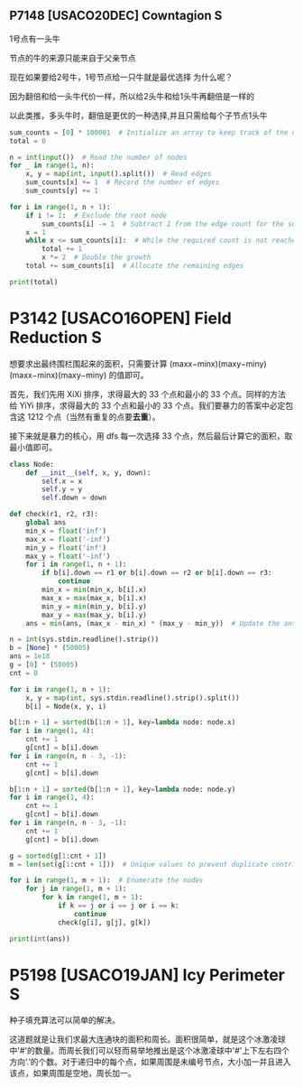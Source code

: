 ## P7148 [USACO20DEC] Cowntagion S

1号点有一头牛

节点的牛的来源只能来自于父亲节点

现在如果要给2号牛，1号节点给一只牛就是最优选择
为什么呢？

因为翻倍和给一头牛代价一样，所以给2头牛和给1头牛再翻倍是一样的

以此类推，多头牛时，翻倍是更优的一种选择,并且只需给每个子节点1头牛

```py
sum_counts = [0] * 100001  # Initialize an array to keep track of the number of edges
total = 0

n = int(input())  # Read the number of nodes
for _ in range(1, n):
    x, y = map(int, input().split())  # Read edges
    sum_counts[x] += 1  # Record the number of edges
    sum_counts[y] += 1

for i in range(1, n + 1):
    if i != 1:  # Exclude the root node
        sum_counts[i] -= 1  # Subtract 1 from the edge count for the subtree
    x = 1
    while x <= sum_counts[i]:  # While the required count is not reached
        total += 1
        x *= 2  # Double the growth
    total += sum_counts[i]  # Allocate the remaining edges

print(total)
```

# P3142 [USACO16OPEN] Field Reduction S

想要求出最终围栏围起来的面积，只需要计算 (maxx−minx)(maxy−miny)(maxx−minx)(maxy−miny) 的值即可。

首先，我们先用 XiXi​ 排序，求得最大的 33 个点和最小的 33 个点。同样的方法给 YiYi​ 排序，求得最大的 33 个点和最小的 33 个点。我们要暴力的答案中必定包含这 1212 个点（当然有重复的点要**去重**）。

接下来就是暴力的核心，用 dfs 每一次选择 33 个点，然后最后计算它的面积，取最小值即可。

```py
class Node:
    def __init__(self, x, y, down):
        self.x = x
        self.y = y
        self.down = down

def check(r1, r2, r3):
    global ans
    min_x = float('inf')
    max_x = float('-inf')
    min_y = float('inf')
    max_y = float('-inf')
    for i in range(1, n + 1):
        if b[i].down == r1 or b[i].down == r2 or b[i].down == r3:
            continue
        min_x = min(min_x, b[i].x)
        max_x = max(max_x, b[i].x)
        min_y = min(min_y, b[i].y)
        max_y = max(max_y, b[i].y)
    ans = min(ans, (max_x - min_x) * (max_y - min_y))  # Update the answer with the minimum value

n = int(sys.stdin.readline().strip())
b = [None] * (50005)
ans = 1e18
g = [0] * (50005)
cnt = 0

for i in range(1, n + 1):
    x, y = map(int, sys.stdin.readline().strip().split())
    b[i] = Node(x, y, i)

b[1:n + 1] = sorted(b[1:n + 1], key=lambda node: node.x)
for i in range(1, 4):
    cnt += 1
    g[cnt] = b[i].down
for i in range(n, n - 3, -1):
    cnt += 1
    g[cnt] = b[i].down

b[1:n + 1] = sorted(b[1:n + 1], key=lambda node: node.y)
for i in range(1, 4):
    cnt += 1
    g[cnt] = b[i].down
for i in range(n, n - 3, -1):
    cnt += 1
    g[cnt] = b[i].down

g = sorted(g[1:cnt + 1])
m = len(set(g[1:cnt + 1]))  # Unique values to prevent duplicate contributions.

for i in range(1, m + 1):  # Enumerate the nodes
    for j in range(1, m + 1):
        for k in range(1, m + 1):
            if k == j or i == j or i == k:
                continue
            check(g[i], g[j], g[k])

print(int(ans))
```

# P5198 [USACO19JAN] Icy Perimeter S

种子填充算法可以简单的解决。

这道题就是让我们求最大连通块的面积和周长。面积很简单，就是这个冰激凌球中'#'的数量。而周长我们可以轻而易举地推出是这个冰激凌球中'#'上下左右四个方向‘.’的个数。对于递归中的每个点，如果周围是未编号节点，大小加一并且进入该点，如果周围是空地，周长加一。

